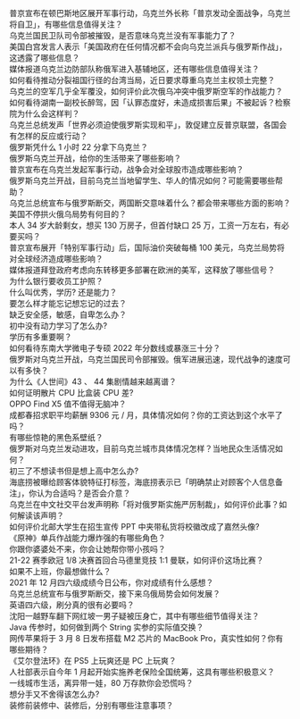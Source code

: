 普京宣布在顿巴斯地区展开军事行动，乌克兰外长称「普京发动全面战争，乌克兰将自卫」，有哪些信息值得关注？  
乌克兰国民卫队司令部被摧毁，是否意味乌克兰没有军事能力了？  
美国白宫发言人表示「美国政府在任何情况都不会向乌克兰派兵与俄罗斯作战」，这透露了哪些信息？  
媒体报道乌克兰边防部队称俄军进入基辅地区，还有哪些信息值得关注？  
如何看待推动分裂祖国行径的台湾当局，近日要求尊重乌克兰主权领土完整？  
乌克兰的空军几乎全军覆没，如何评价此次俄乌冲突中俄罗斯空军的作战能力？  
如何看待湖南一副校长醉驾，因「认罪态度好，未造成损害后果」不被起诉？检察院为什么会这样判？  
乌克兰总统发声「世界必须迫使俄罗斯实现和平」，敦促建立反普京联盟，各国会有怎样的反应或行动？  
俄罗斯凭什么 1 小时 22 分拿下乌克兰？  
俄罗斯乌克兰开战，给你的生活带来了哪些影响？  
普京宣布在乌克兰发起军事行动，战争会对全球股市造成哪些影响？  
俄罗斯乌克兰开战，目前乌克兰当地留学生、华人的情况如何？可能需要哪些帮助？  
乌克兰总统宣布与俄罗斯断交，两国断交意味着什么？都会带来哪些方面的影响？  
美国不停拱火俄乌局势有何目的？  
本人 34 岁大龄剩女，想买 130 万房子，但首付缺口 25 万，工资一万左右，有必要买吗？  
普京宣布展开「特别军事行动」后，国际油价突破每桶 100 美元，乌克兰局势将对全球经济造成哪些影响？  
媒体报道拜登政府考虑向东转移更多部署在欧洲的美军，这释放了哪些信号？  
为什么银行要收员工护照？  
什么叫优秀，学历? 还是能力？  
要怎么样才能忘记想忘记的过去？  
缺乏安全感，敏感，自卑怎么办？  
初中没有动力学习了怎么办?  
学历有多重要啊？  
如何看待东南大学微电子专硕 2022 年分数线或暴涨三十分？  
俄罗斯对乌克兰开战，乌克兰国民司令部摧毁。俄军进展迅速，现代战争的速度可以有多快？  
为什么《人世间》43 、 44 集剧情越来越离谱？  
如何证明散片 CPU 比盒装 CPU 差?  
OPPO Find X5 值不值得无脑冲？  
成都春招求职平均薪酬 9306 元 / 月，具体情况如何？你的工资达到这个水平了吗？  
有哪些惊艳的黑色系壁纸？  
俄罗斯对乌克兰发动进攻，目前乌克兰城市具体情况怎样？当地民众生活情况如何？  
初三了不想读书但是想上高中怎么办?  
海底捞被曝给顾客体貌特征打标签，海底捞表示已「明确禁止对顾客个人信息备注」，你认为合适吗？是否会介意？  
乌克兰在中文社交平台发声明称「将对俄罗斯实施严厉制裁」，如何评价此事？如何解读该声明？  
如何评价北邮大学生在招生宣传 PPT 中夹带私货将校徽改成了嘉然头像?  
《原神》单兵作战能力爆炸强的有哪些角色？  
你跟你婆婆处不来，你会让她帮你带小孩吗？  
21-22 赛季欧冠 1/8 决赛首回合马德里竞技 1:1 曼联，如何评价这场比赛？  
如果不上班，你最想做什么？  
2021 年 12 月四六级成绩今日公布，你对成绩有什么感想？  
乌克兰总统宣布与俄罗斯断交，接下来乌俄局势会如何发展？  
英语四六级，刷分真的很有必要吗？  
沈阳一越野车翻下网红坡一男子疑被压身亡，其中有哪些细节值得关注？  
Java 传参时，如何做到两个 String 实参的实际值交换？  
网传苹果将于 3 月 8 日发布搭载 M2 芯片的 MacBook Pro，真实性如何？你有哪些期待？  
《艾尔登法环》在 PS5 上玩爽还是 PC 上玩爽？  
人社部表示自今年 1 月起开始实施养老保险全国统筹，这具有哪些积极意义？  
一线城市生活，离异带一娃，80 万存款你会恐慌吗？  
想分手又不舍得该怎么办?  
装修前装修中、装修后，分别有哪些注意事项？  
